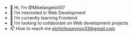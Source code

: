 - 👋 Hi, I’m @Mikelangelo007
- 👀 I’m interested in Web Development
- 🌱 I’m currently learning Frontend
- 💞️ I’m looking to collaborate on Web development projects
- 📫 How to reach me elchinhuseynov33@gmail.com

<!---
Mikelangelo007/Mikelangelo007 is a ✨ special ✨ repository because its `README.md` (this file) appears on your GitHub profile.
You can click the Preview link to take a look at your changes.
--->

